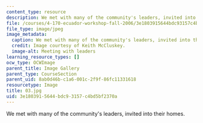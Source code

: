 ```yaml
---
content_type: resource
description: We met with many of the community's leaders, invited into their homes.
file: /courses/4-170-ecuador-workshop-fall-2006/3e1803915644bdc93157c4bd5bf2370a_03.jpg
file_type: image/jpeg
image_metadata:
  caption: We met with many of the community's leaders, invited into their homes.
  credit: Image courtesy of Keith McCluskey.
  image-alt: Meeting with leaders
learning_resource_types: []
ocw_type: OCWImage
parent_title: Image Gallery
parent_type: CourseSection
parent_uid: 8ab0d46b-c1a6-001c-2f9f-86fc11331618
resourcetype: Image
title: 03.jpg
uid: 3e180391-5644-bdc9-3157-c4bd5bf2370a
---
```

We met with many of the community's leaders, invited into their homes.

